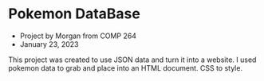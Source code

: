 
# Pokemon DataBase 
- Project by Morgan from COMP 264
- January 23, 2023


This project was created to use JSON data and turn it into a website. I used pokemon data to grab and place into an HTML document. CSS to style.
